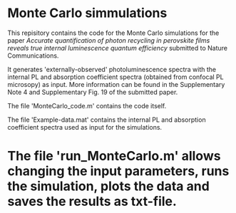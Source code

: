 # Monte Carlo simmulations
This repisitory contains the code for the Monte Carlo simulations for the paper *Accurate quantification of photon recycling in perovskite films reveals true internal luminescence quantum efficiency* submitted to Nature Communications.

It generates 'externally-observed' photoluminescence spectra with the internal PL and absorption coefficient spectra (obtained from confocal PL microsopy) as input. More information can be found in the Supplementary Note 4 and Supplementary Fig. 19 of the submitted paper.

The file 'MonteCarlo_code.m' contains the code itself.

The file 'Example-data.mat' contains the internal PL and absorption coefficient spectra used as input for the simulations.

The file 'run_MonteCarlo.m' allows changing the input parameters, runs the simulation, plots the data and saves the results as txt-file.
=======


